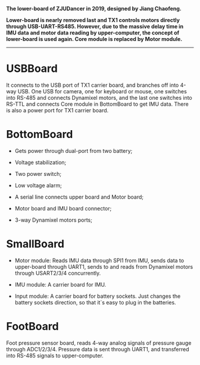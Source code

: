 **The lower-board of ZJUDancer in 2019, designed by Jiang Chaofeng.**

**Lower-board is nearly removed last and TX1 controls motors directly through USB-UART-RS485. However, due to the massive delay time in IMU data and motor data reading by upper-computer, the concept of lower-board is used again. Core module is replaced by Motor module.**

---

# **USBBoard**

It connects to the USB port of TX1 carrier board, and branches off into 4-way USB. One USB for camera, one for keyboard or mouse, one switches into RS-485 and connects Dynamixel motors, and the last one switches into RS-TTL and connects Core module in BottomBoard to get IMU data. There is also a power port for TX1 carrier board.

# **BottomBoard**

+ Gets power through dual-port from two battery;

+ Voltage stabilization;

+ Two power switch;

+ Low voltage alarm;

+ A serial line connects upper board and Motor board;

+ Motor board and IMU board connector;

+ 3-way Dynamixel motors ports;


# **SmallBoard**

+ Motor module: Reads IMU data through SPI1 from IMU, sends data to upper-board through UART1, sends to and reads from Dynamixel motors through USART2/3/4 concurrently. 

+ IMU module: A carrier board for IMU.

+ Input module: A carrier board for battery sockets. Just changes the battery sockets direction, so that it`s easy to plug in the batteries.

# **FootBoard**

Foot pressure sensor board, reads 4-way analog signals of pressure gauge through ADC1/2/3/4. Pressure data is sent through UART1, and transferred into RS-485 signals to upper-computer.